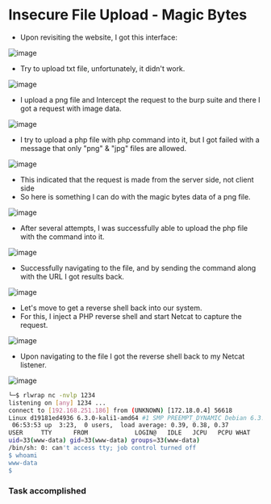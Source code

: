 # Insecure File Upload - Magic Bytes

- Upon revisiting the website, I got this interface:

![image](https://github.com/thesinghsec/WebVulnLab-Home_Lab/assets/126919241/7adb3cf7-0b83-48c9-9154-d8c3251e4472)

- Try to upload txt file, unfortunately, it didn't work.

![image](https://github.com/thesinghsec/WebVulnLab-Home_Lab/assets/126919241/15d0269b-c87d-459c-b64f-4dd89c8ae2e6)

- I upload a png file and Intercept the request to the burp suite and there I got a request with image data.

![image](https://github.com/thesinghsec/WebVulnLab-Home_Lab/assets/126919241/9e7de415-039f-46e2-9f04-7a03beb229e9)

- I try to upload a php file with php command into it, but I got failed with a message that only "png" & "jpg" files are allowed.

![image](https://github.com/thesinghsec/WebVulnLab-Home_Lab/assets/126919241/cb93754b-f3d6-42fa-957f-27d15b1627fc)

- This indicated that the request is made from the server side, not client side
- So here is something I can do with the magic bytes data of a png file.

![image](https://github.com/thesinghsec/WebVulnLab-Home_Lab/assets/126919241/ead3a5f3-a237-4d90-8417-34582c5056b7)

- After several attempts, I was successfully able to upload the php file with the command into it.

![image](https://github.com/thesinghsec/WebVulnLab-Home_Lab/assets/126919241/ee01ec02-7852-4337-9182-d8089035be62)

- Successfully navigating to the file, and by sending the command along with the URL I got results back.

![image](https://github.com/thesinghsec/WebVulnLab-Home_Lab/assets/126919241/0fa822b3-378f-4bd9-946e-47cc6c7df145)

- Let's move to get a reverse shell back into our system.
- For this, I inject a PHP reverse shell and start Netcat to capture the request.

![image](https://github.com/thesinghsec/WebVulnLab-Home_Lab/assets/126919241/e53e175f-23f9-4f07-8a85-84c4c5c62d43)

- Upon navigating to the file I got the reverse shell back to my Netcat listener.

![image](https://github.com/thesinghsec/WebVulnLab-Home_Lab/assets/126919241/1b101718-de18-4634-8bb4-59404f734d77)

```bash
└─$ rlwrap nc -nvlp 1234
listening on [any] 1234 ...
connect to [192.168.251.186] from (UNKNOWN) [172.18.0.4] 56618
Linux d19181ed4936 6.3.0-kali1-amd64 #1 SMP PREEMPT_DYNAMIC Debian 6.3.7-1kali1 (2023-06-29) x86_64 GNU/Linux
 06:53:53 up  3:23,  0 users,  load average: 0.39, 0.38, 0.37
USER     TTY      FROM             LOGIN@   IDLE   JCPU   PCPU WHAT
uid=33(www-data) gid=33(www-data) groups=33(www-data)
/bin/sh: 0: can't access tty; job control turned off
$ whoami
www-data
$ 
```

### Task accomplished

